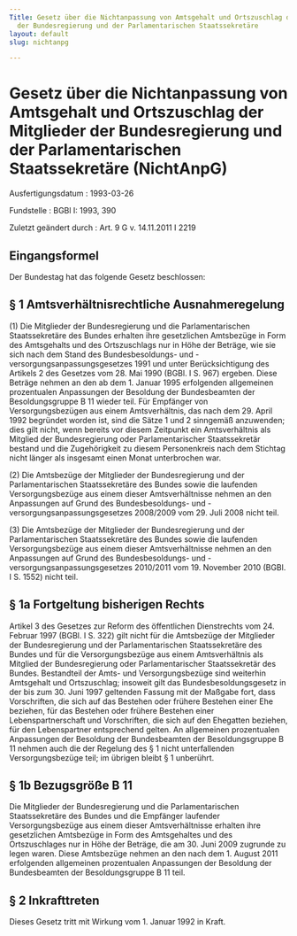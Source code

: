 ```yaml
---
Title: Gesetz über die Nichtanpassung von Amtsgehalt und Ortszuschlag der Mitglieder
  der Bundesregierung und der Parlamentarischen Staatssekretäre
layout: default
slug: nichtanpg

---
```


# Gesetz über die Nichtanpassung von Amtsgehalt und Ortszuschlag der Mitglieder der Bundesregierung und der Parlamentarischen Staatssekretäre (NichtAnpG)

Ausfertigungsdatum
:   1993-03-26

Fundstelle
:   BGBl I: 1993, 390

Zuletzt geändert durch
:   Art. 9 G v. 14.11.2011 I 2219


## Eingangsformel

Der Bundestag hat das folgende Gesetz beschlossen:


## § 1 Amtsverhältnisrechtliche Ausnahmeregelung

(1) Die Mitglieder der Bundesregierung und die Parlamentarischen
Staatssekretäre des Bundes erhalten ihre gesetzlichen Amtsbezüge in
Form des Amtsgehalts und des Ortszuschlags nur in Höhe der Beträge,
wie sie sich nach dem Stand des Bundesbesoldungs- und
-versorgungsanpassungsgesetzes 1991 und unter Berücksichtigung des
Artikels 2 des Gesetzes vom 28. Mai 1990 (BGBl. I S. 967) ergeben.
Diese Beträge nehmen an den ab dem 1. Januar 1995 erfolgenden
allgemeinen prozentualen Anpassungen der Besoldung der Bundesbeamten
der Besoldungsgruppe B 11 wieder teil. Für Empfänger von
Versorgungsbezügen aus einem Amtsverhältnis, das nach dem 29. April
1992 begründet worden ist, sind die Sätze 1 und 2 sinngemäß
anzuwenden; dies gilt nicht, wenn bereits vor diesem Zeitpunkt ein
Amtsverhältnis als Mitglied der Bundesregierung oder Parlamentarischer
Staatssekretär bestand und die Zugehörigkeit zu diesem Personenkreis
nach dem Stichtag nicht länger als insgesamt einen Monat unterbrochen
war.

(2) Die Amtsbezüge der Mitglieder der Bundesregierung und der
Parlamentarischen Staatssekretäre des Bundes sowie die laufenden
Versorgungsbezüge aus einem dieser Amtsverhältnisse nehmen an den
Anpassungen auf Grund des Bundesbesoldungs- und
-versorgungsanpassungsgesetzes 2008/2009 vom 29. Juli 2008 nicht teil.

(3) Die Amtsbezüge der Mitglieder der Bundesregierung und der
Parlamentarischen Staatssekretäre des Bundes sowie die laufenden
Versorgungsbezüge aus einem dieser Amtsverhältnisse nehmen an den
Anpassungen auf Grund des Bundesbesoldungs- und
-versorgungsanpassungsgesetzes 2010/2011 vom 19. November 2010 (BGBl.
I S. 1552) nicht teil.


## § 1a Fortgeltung bisherigen Rechts

Artikel 3 des Gesetzes zur Reform des öffentlichen Dienstrechts vom
24\. Februar 1997 (BGBl. I S. 322) gilt nicht für die Amtsbezüge der
Mitglieder der Bundesregierung und der Parlamentarischen
Staatssekretäre des Bundes und für die Versorgungsbezüge aus einem
Amtsverhältnis als Mitglied der Bundesregierung oder Parlamentarischer
Staatssekretär des Bundes. Bestandteil der Amts- und Versorgungsbezüge
sind weiterhin Amtsgehalt und Ortszuschlag; insoweit gilt das
Bundesbesoldungsgesetz in der bis zum 30. Juni 1997 geltenden Fassung
mit der Maßgabe fort, dass Vorschriften, die sich auf das Bestehen
oder frühere Bestehen einer Ehe beziehen, für das Bestehen oder
frühere Bestehen einer Lebenspartnerschaft und Vorschriften, die sich
auf den Ehegatten beziehen, für den Lebenspartner entsprechend gelten.
An allgemeinen prozentualen Anpassungen der Besoldung der
Bundesbeamten der Besoldungsgruppe B 11 nehmen auch die der Regelung
des § 1 nicht unterfallenden Versorgungsbezüge teil; im übrigen bleibt
§ 1 unberührt.


## § 1b Bezugsgröße B 11

Die Mitglieder der Bundesregierung und die Parlamentarischen
Staatssekretäre des Bundes und die Empfänger laufender
Versorgungsbezüge aus einem dieser Amtsverhältnisse erhalten ihre
gesetzlichen Amtsbezüge in Form des Amtsgehaltes und des
Ortszuschlages nur in Höhe der Beträge, die am 30. Juni 2009 zugrunde
zu legen waren. Diese Amtsbezüge nehmen an den nach dem 1. August 2011
erfolgenden allgemeinen prozentualen Anpassungen der Besoldung der
Bundesbeamten der Besoldungsgruppe B 11 teil.


## § 2 Inkrafttreten

Dieses Gesetz tritt mit Wirkung vom 1. Januar 1992 in Kraft.

